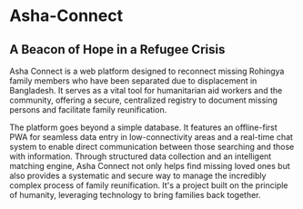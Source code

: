 # Asha-Connect
## A Beacon of Hope in a Refugee Crisis
Asha Connect is a web platform designed to reconnect missing Rohingya family members who have been separated due to displacement in Bangladesh. It serves as a vital tool for humanitarian aid workers and the community, offering a secure, centralized registry to document missing persons and facilitate family reunification.

The platform goes beyond a simple database. It features an offline-first PWA for seamless data entry in low-connectivity areas and a real-time chat system to enable direct communication between those searching and those with information. Through structured data collection and an intelligent matching engine, Asha Connect not only helps find missing loved ones but also provides a systematic and secure way to manage the incredibly complex process of family reunification. It's a project built on the principle of humanity, leveraging technology to bring families back together.
